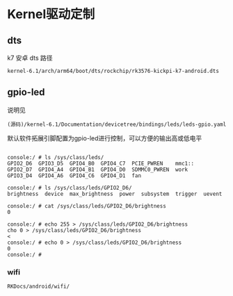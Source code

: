 # Kernel驱动定制



## dts

k7 安卓 dts 路径

```
kernel-6.1/arch/arm64/boot/dts/rockchip/rk3576-kickpi-k7-android.dts
```



## gpio-led 

说明见

```
(源码)/kernel-6.1/Documentation/devicetree/bindings/leds/leds-gpio.yaml
```

默认软件拓展引脚配置为gpio-led进行控制，可以方便的输出高或低电平

```shell

console:/ # ls /sys/class/leds/
GPIO2_D6  GPIO3_D5  GPIO4_B0  GPIO4_C7  PCIE_PWREN    mmc1::
GPIO2_D7  GPIO4_A4  GPIO4_B1  GPIO4_D0  SDMMC0_PWREN  work
GPIO3_D4  GPIO4_A6  GPIO4_C6  GPIO4_D1  fan

console:/ # ls /sys/class/leds/GPIO2_D6/
brightness  device  max_brightness  power  subsystem  trigger  uevent

console:/ # cat /sys/class/leds/GPIO2_D6/brightness
0

console:/ # echo 255 > /sys/class/leds/GPIO2_D6/brightness
cho 0 > /sys/class/leds/GPIO2_D6/brightness                                   <
console:/ # echo 0 > /sys/class/leds/GPIO2_D6/brightness
0
console:/ #
```



### wifi

```
RKDocs/android/wifi/
```









